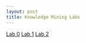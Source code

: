 ```yaml
---
layout: post
title: Knowledge Mining Labs 
---
```





[Lab 0](https://rmaheshkum.github.io/Lab0.html)
[Lab 1](https://rmaheshkum.github.io/Lab-1.html)
[Lab 2](https://rmaheshkum.github.io/Lab2.html)
